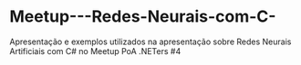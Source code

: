 # Meetup---Redes-Neurais-com-C-
Apresentação e exemplos utilizados na apresentação sobre Redes Neurais Artificiais com C# no Meetup PoA .NETers #4
